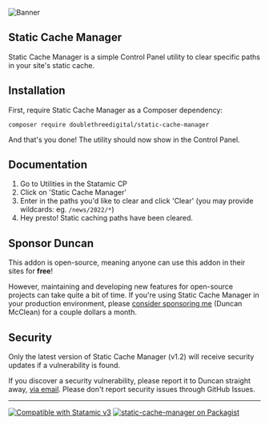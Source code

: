 <!-- statamic:hide -->

![Banner](./banner.png)

## Static Cache Manager

<!-- /statamic:hide -->

Static Cache Manager is a simple Control Panel utility to clear specific paths in your site's static cache. 

## Installation

First, require Static Cache Manager as a Composer dependency:

```
composer require doublethreedigital/static-cache-manager
```

And that's you done! The utility should now show in the Control Panel.

## Documentation

1. Go to Utilities in the Statamic CP
2. Click on 'Static Cache Manager'
3. Enter in the paths you'd like to clear and click 'Clear' (you may provide wildcards: eg. `/news/2022/*`)
4. Hey presto! Static caching paths have been cleared.

## Sponsor Duncan

This addon is open-source, meaning anyone can use this addon in their sites for **free**!

However, maintaining and developing new features for open-source projects can take quite a bit of time. If you're using Static Cache Manager in your production environment, please [consider sponsoring me](https://github.com/sponsors/duncanmcclean) (Duncan McClean) for a couple dollars a month.

## Security

Only the latest version of Static Cache Manager (v1.2) will receive security updates if a vulnerability is found.

If you discover a security vulnerability, please report it to Duncan straight away, [via email](mailto:security@doublethree.digital). Please don't report security issues through GitHub Issues.

<!-- statamic:hide -->

---

<p>
<a href="https://statamic.com"><img src="https://img.shields.io/badge/Statamic-3.0+-FF269E?style=for-the-badge" alt="Compatible with Statamic v3"></a>
<a href="https://packagist.org/packages/doublethreedigital/static-cache-manager/stats"><img src="https://img.shields.io/packagist/v/doublethreedigital/static-cache-manager?style=for-the-badge" alt="static-cache-manager on Packagist"></a>
</p>

<!-- /statamic:hide -->
